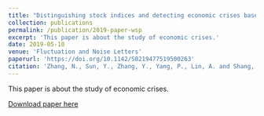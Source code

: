 ```yaml
---
title: "Distinguishing stock indices and detecting economic crises based on weighted symbolic permutation entropy"
collection: publications
permalink: /publication/2019-paper-wsp
excerpt: 'This paper is about the study of economic crises.'
date: 2019-05-10
venue: 'Fluctuation and Noise Letters'
paperurl: 'https://doi.org/10.1142/S0219477519500263'
citation: 'Zhang, N., Sun, Y., Zhang, Y., Yang, P., Lin, A. and Shang, P., 2019. "Distinguishing stock indices and detecting economic crises based on weighted symbolic permutation entropy." <i>Fluctuation and Noise Letters</i>, 18(04), p.1950026.'
---
```

This paper is about the study of economic crises.

[Download paper here](http://ningningzhang-nina.github.io/files/wsp.pdf)

